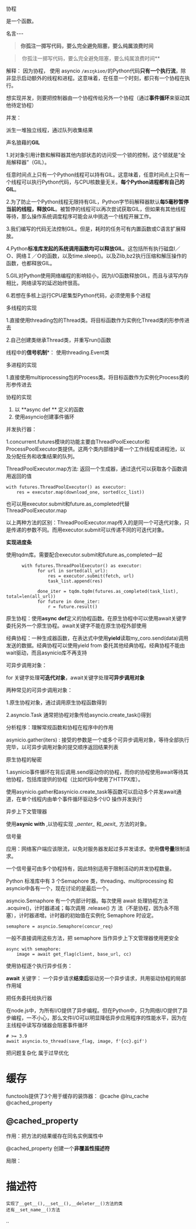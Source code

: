 协程

是一个函数。

名言---  

> **你孤注一掷写代码，要么完全避免阻塞，要么纯属浪费时间**

> &nbsp;你孤注一掷写代码，要么完全避免阻塞，要么纯属浪费时间**

解释： 因为协程， 使用 asyncio `/æsɪŋkioʊ/`的Python代码**只有一个执行流**，除非显示启动额外的线程和进程。这意味着，在任意一个时刻，都只有一个协程在执行。

想实现并发，则要把控制器由一个协程传给另外一个协程（通过**事件循环**来驱动其他待定协程）



并发：

派生一堆独立线程，通过队列收集结果





声名狼藉的**GIL**

1.对对象引用计数和解释器其他内部状态的访问受一个锁的控制，这个锁就是“全局解释器”（GIL）。

​    任意时间点上只有一个Python线程可以持有GIL。这意味着，任意时间点上只有一个线程可以执行Python代码，与CPU核数量无关。**每个Python进程都有自己的GIL**。

2.为了防止一个Python线程无限持有GIL，Python字节码解释器默认**每5毫秒暂停当前的线程，释放GIL**。被暂停的线程可以再次尝试获取GIL，但如果有其他线程等待，那么操作系统调度程序可能会从中挑选一个线程开展工作。

3.我们编写的代码无法控制GIL。但是，耗时的任务可有内置函数或C语言扩展释放。

4.Python**标准库发起的系统调用函数均可以释放GIL**。这包括所有执行磁盘I／Ｏ、网络Ｉ／Ｏ的函数，以及time.sleep()。以及Zlib,bz2执行压缩和解压操作的函数，也都释放GIL。

5.GIL对Python使用网络编程的影响较小，因为I/O函数释放GIL，而且与读写内存相比，网络读写的延迟始终很高。

6.若想在多核上运行CPU密集型Python代码，必须使用多个进程



多线程的实现

1.直接使用threading包的Thread类。将目标函数作为实例化Thread类的形参传进去

2.自己创建类继承Thread类，并重写run()函数	

线程中的**信号机制***： 使用threading.Event类





多进程的实现

1.直接使用multiprocessing包的Process类。将目标函数作为实例化Process类的形参传进去



协程的实现

1. 以    **async def **   定义的函数
2. 使用asyncio创建事件循环



并发执行器：

1.concurrent.futures模块的功能主要由ThreadPoolExecutor和ProcessPoolExecutor类提供。这两个类内部维护着一个工作线程或进程池，以及分配任务和收集结果的队列。

ThreadPoolExecutor.map方法:  返回一个生成器，通过迭代可以获取各个函数调用返回的值

~~~
with futures.ThreadPoolExecutor() as executor:         
	res = executor.map(download_one, sorted(cc_list))
~~~



也可以用executor.submit和future.as_completed代替ThreadPoolExecutor.map

以上两种方法的区别：ThreadPoolExecutor.map传入的是同一个可迭代对象，只是传递的参数不同。而用executor.submit可以传递不同的可迭代对象。





**实现进度条**

使用tqdm库。需要配合executor.submit和future.as_completed一起

~~~
      with futures.ThreadPoolExecutor() as executor:
            for url in sorted(all_url):
                res = executor.submit(fetch, url)
                task_list.append(res)

            done_iter = tqdm.tqdm(futures.as_completed(task_list), total=len(all_url))
            for future in done_iter:
                r = future.result()
~~~







原生协程：使用**async def**定义的协程函数。在原生协程中可以使用await关键字委托另外一个原生协程。await关键字不能在原生协程外部使用

经典协程：一种生成器函数，在表达式中使用**yield**读取my_coro.send(data)调用发送的数据。经典协程可以使用yield from 委托其他经典协程。经典协程不能由wait驱动，而且asynicio库不再支持



可异步调用对象：

for 关键字处理**可迭代对象**，await关键字处理**可异步调用对象**

两种常见的可异步调用对象：

1.原生协程对象，通过调用原生协程函数得到

2.asyncio.Task   通常把协程对象传给asyncio.create_task()得到



分析程序：理解常规函数和协程在程序中的作用

asynicio.gather(iters) : 接受的参数是一个或多个可异步调用对象，等待全部执行完毕，以可异步调用对象的提交顺序返回结果列表 





原生协程的秘密

1.asynicio事件循环在背后调用.send驱动你的协程，而你的协程使用await等待其他协程，包括库提供的协程（比如代码中使用了HTTPX库）。

使用asynicio.gather和asynicio.create_task等函数可以启动多个并发await通道，在单个线程内由单个事件循环驱动多个I/O 操作并发执行



异步上下文管理器

使用**asynic with**   ,以协程实现 \__aenter\__ 和\__aexit\__ 方法的对象。



信号量

应用：网络客户端应该限流，以免对服务器发起过多并发请求。使用**信号量**限制请求。

一个信号量可由多个协程持有，因此特别适用于限制活动的并发协程数量。



Python 标准库中有 3 个Semaphore 类，threading、multiprocessing 和 asyncio中各有一个，现在讨论的是最后一个。

asyncio.Semaphore 有一个内部计时器。每次使用 await 处理协程方法 .acquire()，计时器递减；每次调用 .release() 方
法（不是协程，因为永不阻塞），计时器递增。计时器的初始值在实例化 Semaphore 时设定。

~~~
semaphore = asyncio.Semaphore(concur_req)
~~~

一般不直接调用这些方法，把 semaphore 当作异步上下文管理器使用更安全

~~~
async with semaphore:
	image = await get_flag(client, base_url, cc)
~~~



使用协程逐个执行异步任务：

**await** 关键字： 一个异步请求**结束后**驱动另一个异步请求，共用驱动协程的局部作用域



把任务委托给执行器

在node.js中，为所有I/O提供了异步编程。但在Python中，只为网络I/O提供了异步编程，一不小心，那么文件I/O可以明显降低异步应用程序的性能水平，因为在主线程中读写存储器会阻塞事件循环

~~~
# >= 3.9
await asyncio.to_thread(save_flag, image, f'{cc}.gif')
~~~



把问题复杂化 属于过早优化

# 缓存

functools提供了3个用于缓存的装饰器： @cache   @lru_cache  @cached_property

## @cached_property

作用：把方法的结果缓存在同名实例属性中



@cached_property 创建一个**非覆盖性描述符**



局限：





# 描述符

~~~
实现了__get__(),__set__(),__deleter__()方法的类
还有__set_name__()方法
~~~





..

